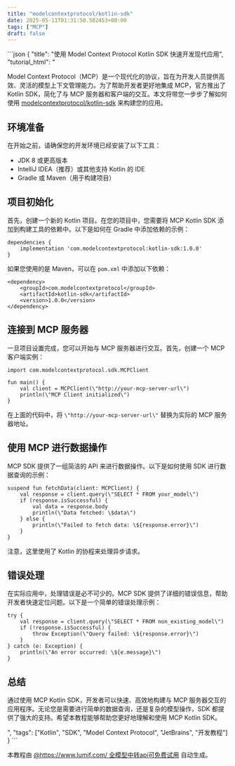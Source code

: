 ```yaml
---
title: "modelcontextprotocol/kotlin-sdk"
date: 2025-05-11T01:31:50.582453+00:00
tags: ["MCP"]
draft: false
---
```


<p>```json
{
  "title": "使用 Model Context Protocol Kotlin SDK 快速开发现代应用",
  "tutorial_html": "<p>Model Context Protocol（MCP）是一个现代化的协议，旨在为开发人员提供高效、灵活的模型上下文管理能力。为了帮助开发者更好地集成 MCP，官方推出了 Kotlin SDK，简化了与 MCP 服务器和客户端的交互。本文将带您一步步了解如何使用 <a href=\"https://github.com/modelcontextprotocol/kotlin-sdk\">modelcontextprotocol/kotlin-sdk</a> 来构建您的应用。</p><h2>环境准备</h2><p>在开始之前，请确保您的开发环境已经安装了以下工具：</p><ul><li>JDK 8 或更高版本</li><li>IntelliJ IDEA（推荐）或其他支持 Kotlin 的 IDE</li><li>Gradle 或 Maven（用于构建项目）</li></ul><h2>项目初始化</h2><p>首先，创建一个新的 Kotlin 项目。在您的项目中，您需要将 MCP Kotlin SDK 添加到构建工具的依赖中。以下是如何在 Gradle 中添加依赖的示例：</p><pre><code class=\"language-groovy\">dependencies {<br>    implementation 'com.modelcontextprotocol:kotlin-sdk:1.0.0'<br>}</code></pre><p>如果您使用的是 Maven，可以在 <code>pom.xml</code> 中添加以下依赖：</p><pre><code class=\"language-xml\">&lt;dependency&gt;<br>    &lt;groupId&gt;com.modelcontextprotocol&lt;/groupId&gt;<br>    &lt;artifactId&gt;kotlin-sdk&lt;/artifactId&gt;<br>    &lt;version&gt;1.0.0&lt;/version&gt;<br>&lt;/dependency&gt;</code></pre><h2>连接到 MCP 服务器</h2><p>一旦项目设置完成，您可以开始与 MCP 服务器进行交互。首先，创建一个 MCP 客户端实例：</p><pre><code class=\"language-kotlin\">import com.modelcontextprotocol.sdk.MCPClient<br><br>fun main() {<br>    val client = MCPClient(\"http://your-mcp-server-url\")<br>    println(\"MCP Client initialized\")<br>}</code></pre><p>在上面的代码中，将 <code>\"http://your-mcp-server-url\"</code> 替换为实际的 MCP 服务器地址。</p><h2>使用 MCP 进行数据操作</h2><p>MCP SDK 提供了一组简洁的 API 来进行数据操作。以下是如何使用 SDK 进行数据查询的示例：</p><pre><code class=\"language-kotlin\">suspend fun fetchData(client: MCPClient) {<br>    val response = client.query(\"SELECT * FROM your_model\")<br>    if (response.isSuccessful) {<br>        val data = response.body<br>        println(\"Data fetched: \$data\")<br>    } else {<br>        println(\"Failed to fetch data: \${response.error}\")<br>    }<br>}</code></pre><p>注意，这里使用了 Kotlin 的协程来处理异步请求。</p><h2>错误处理</h2><p>在实际应用中，处理错误是必不可少的。MCP SDK 提供了详细的错误信息，帮助开发者快速定位问题。以下是一个简单的错误处理示例：</p><pre><code class=\"language-kotlin\">try {<br>    val response = client.query(\"SELECT * FROM non_existing_model\")<br>    if (!response.isSuccessful) {<br>        throw Exception(\"Query failed: \${response.error}\")<br>    }<br>} catch (e: Exception) {<br>    println(\"An error occurred: \${e.message}\")<br>}</code></pre><h2>总结</h2><p>通过使用 MCP Kotlin SDK，开发者可以快速、高效地构建与 MCP 服务器交互的应用程序。无论您是需要进行简单的数据查询，还是复杂的模型操作，SDK 都提供了强大的支持。希望本教程能够帮助您更好地理解和使用 MCP Kotlin SDK。</p>",
  "tags": ["Kotlin", "SDK", "Model Context Protocol", "JetBrains", "开发教程"]
}
```</p><p>本教程由 <a href="https://www.lumjf.com/" target="_blank">@https://www.lumjf.com/ 全模型中转api可免费试用</a> 自动生成。</p>